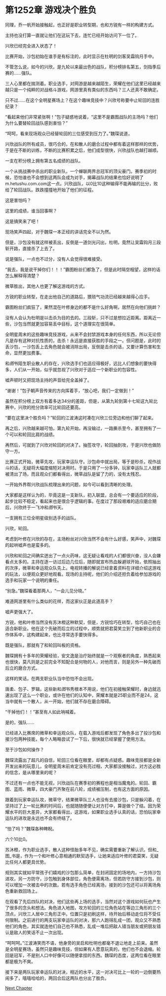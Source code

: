 # 第1252章 游戏决个胜负

同理，乔一帆开始接触起，也正好是职业转型期，也和方锐有一样的构建方式。

主持也没打算一直就让他们在这玩下去，连忙已经开始访问下一位了。

兴欣已经完全进入状态了！

比赛开始，沙包初始在谁手是有标注的，此时显示在杜明的剑客吴霜钩月手中。

不管怎么说，如今的兴欣，是九轮以来最出色的战队，积分榜排名第五，剑指季后赛的……强队。

三人心里都在揣测着。职业选手，对网游是越来越陌生，荣耀在他们这里已经越来越只是一个纯粹的对战格斗游戏，网游里真有类似的东西吗？三人还真不敢确定。

只不过……在这个全明星赛场上？在这个趣味竞技中？兴欣号称要中止轮回的连胜纪录？

“看起来他们非常紧张啊！”包子疑惑地说着，“这里不是霸图战队的主场吗？他们为什么要替轮回战队感到害怕？”

“呵呵，看来现场观众已经替轮回的三位感受到压力了。”魏琛说道，

兴欣战队的所有成员，很巧合的，在和散人的磨合过程中都有着这样那样的优势，于是在不断的训练，不断的比赛积累之后，他们成型很快，兴欣战队也越打越顺。

一支在积分榜上拥有第五名成绩的战队。

一个从挑战赛中杀出的职业新队，一个蝉联两界总冠军的顶尖豪门。赛季初的时候，恐怕谁也不会想到这两队会成为对手，揭幕战队的结果也恰好说明了m.hetushu.com.com这一点。兴欣战队，以0比10这种输得不能再输的比分，败给了轮回战队。跌跌撞撞地开始了他们的征程。

这是害怕吗？

这里的成绩，谁当回事啊？

这是搞笑来了吧！

现场笑声四起，对于魏琛一本正经的讲话完全不以为然。

但是，沙包没有就这样被丢出，反倒是一道剑光闪出，杜明，竟然让吴霜钩月三段斩开路，直接杀了上去了。

说是强队，一点也不过分，没有人会觉得很难接受。

“我去，我是说干掉你们！！！”霸图粉丝们都急了，但是此时隔空相望，这样的话怎么解释得清楚？

微草胜出，其他人也更了解这游戏的方式。

方锐的职业转型，在走出他自己的道路后，猥琐气功流已经越来越得心应手。

霸图粉丝们疯狂了，果然混在叶修身边的都不是什么好角啊，居然在向他们挑衅？

没有人会认为杜明是以击杀为目的去的。三段斩，只不过是想拉近距离。距离近一些，沙包当然就更加容易丢中目标，这个道理实在很简单。

全明星周末的这些趣味竞技游戏，从来不会封禁游戏本身的任何东西，所以无论但凡是存有这种对抗性质的，击杀！永远是直接获胜的手段之一。但问题是，此时的丢沙包，一沙包丢上去角色就会被消除出局，反倒是击杀的话，又要计算伤害和生命，显然更加费事。

和*图*书陌生职业散人的存在，兴欣选手们也适应得极好，远比人们想象的要快得多，人们从一开始，似乎就忽视了兴欣对于适应一个新职业的包容性。

嘘声顿时又把现场主持的声音给完全盖掉了。

“谢谢！”包子朝声音传来的方向挥着手，“放心吧，我们一定做到！”

虽然在积分榜上双方有着多达34分的差距，但是，从第九轮到第十七轮这九轮比赛中，兴欣的抢分效率可比轮回还要高。

“要在这里决个胜负吗？”轮回的江波涛这时凑在兴欣三位旁边和他们聊了起来。

再之后，兴欣越来越可怕，第九轮开始，再没输过，一路撕杀至今，甚至拥有了一个可以和轮回比肩的战绩。

再然后，可就到了兴欣对轮回的对决了。抽签攻守，轮回抽到攻，于是兴欣也做防守一方。

比赛正式开始，微草先攻，玩家幸运队守。沙包命中就出局，等于是秒杀，视作战斗的话，无疑将大幅度缩短对决用时。于是只用了一分多钟，玩家幸运队三人就都被清出了场，而且观众们都看得出，微草战队是留了力的，没有太残忍。

一开始外界帮兴欣战队梳理出来的问题，如今可以看到清晰的处理。

大家都是这样认为的，毕竟这是一支新队，初入联盟，总会有一个要适应的阶段，起步比较不稳定，看起来也是很合乎逻辑的事。在度过了那段艰难的适应磨合期后，兴欣终于一飞冲和*图*书天。

一支拥有三位全明星级别选手的战队。

兴欣，轮回。

考虑到叶修在兴欣的存在，主场粉丝对兴欣当然不会有什么好感，笑声中，对魏琛的起哄嘘声也是蛮多的。

兴欣和轮回之间确实迸出了一点火药味，这无疑让看戏的人们都很兴奋，没人会嫌看点太多的。主持在逐一访过后边几位后，随即就宣布热血躲避球开始，依照抽出的次序，微草和幸运观众队先上。电视转播的解说已经拿着资料在详细介绍这游戏的玩法，以便观众更好地观看。现场的主持呢，他们的介绍还担负着给参加游戏的选手和玩家一个说明的重任。

“别急。”魏琛看着那两人，“一会儿见分晓。”

难道网游里有什么类似的花样，而这家伙正是此道高手？

嘘声更强大了。

方锐，他和叶修当然没有苏沐橙这种默契，但是，方锐恰巧在转型，恰巧自己也在适合新职业。他在这个先破而后立的过程中，顺势就把君莫笑立到了他新职业的合作体系中，这构建起来，也比寻常选手要快得多。

既是强队，那就有了和轮回叫板的资格。

魏琛拥有十多年的荣耀经验，安文逸是治疗始终就是一个观察者的角度，熟悉起来也很快，莫凡则是之前完全不知配合是何物的人，对他而言，则是另外一种先破而后立的磨合方式。

这样的笑话，在两支职业队当中恐怕不会出现。

唐柔、包子、罗辑，这些新和*图*书秀根本不用说，他们在初接触荣耀时，身边就迅速出现了这么一个职业，或许在他们的认知中，荣耀本就是25职业而不是24，这当中就有一个散人，从一开始，他们就不存在磨合障碍。

“干掉他们！！”甚至有人如此呐喊着。

是的，强队……

已经进入比赛席的微草和幸运观众队，在载入游戏后都发现了角色多出了投沙包和接沙包两种技能，每个人略略尝试了一下后，很快就已经掌握了使用方法。

至于沙包如何操作？

魏琛流露出了超凡的自信，轮回三位看在眼里，却都有点疑惑。趣味竞技都是全新开发出来的玩意儿，全明星周末前肯定没有亮过相，大家都没接触过，对方这必胜的信念，是从哪里来的呢？

不过还有一点也不能无视，兴欣战队在赛季初的赛程也是相当魔鬼的。轮回、霸图、蓝雨、微草，四大豪门齐聚在前八轮，成绩被压制，也有这方面的原因。

跟着到玩家幸运队攻，微草守，结果微草队三人也没有去接沙包，只是躲闪着，在坚持过了上一轮比赛的时间后，也就随随便便让对方打中，算是做个了结。因为荣耀水平的巨大差异，大家都看得出，这游戏，如果职业选手认真的话，恐怕玩家幸运队的进攻是永远也不会有终结了。

“怕了吗？”魏琛各种睥睨。

六个10比0。

苏沐橙，作为职业选手，散人这种怪胎多年不见，确实需要重新了解认识。但和_图_书是，作为一个和叶修心意相通的默契选手，让她来适应叶修的君莫笑，无疑比任何人都更具优势。

规则其实就如平常孩子们嬉戏的沙包那么简单，在封闭固定的场地内，一方持沙包进攻，另一方防守，沙包触到身体部位，角色便需离场，但若防守方接到沙包，则可以增加一次被击中的次数。若有选手角色已经离场，接到的沙包还可以将离场角色重新救回场上。

在观看了先后四队的对决，他们这些再上场的选手，当然对这个游戏如何玩也产生了很多的念头和想法。角色进入地图，攻方轮回的三位角色站在等边三角形的三个顶点，兴欣三人居中三角形正中。位置只是初刷这样，待开始后移动走位将不受任何限制。之前进行的两支玩家幸运队的对决，那六人跑得乱成一团，观众又不熟悉他们的角色，其实就连他们自己也不熟悉，乱成一堆后把敌人错当朋友或把朋友错认是敌人的笑话不止一次出现。

“呵呵呵。”江波涛笑而不语，他身旁的吴启和杜明也都毫不退让地走上前来。虽然是全明星赛场，虽然只是趣味竞技，但如果有人愿意玩真的，他们也不会退缩。轮回是冠军，不是别人口中好像可以随便拿捏的东西。魏琛的态度，这两位看在眼里都是极为不爽。

接下来是两队玩家幸运队的对决，相近的水平，这一对决可比上一轮的一边倒要热闹多了，嘻嘻哈哈的，两回合后这两队也分出了胜负。



[Next Chapter](%E7%AC%AC1253%E7%AB%A0%20%E7%A9%BA%E4%B8%AD%E7%9A%84%E6%B2%99%E5%8C%85.md)